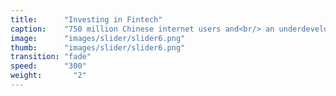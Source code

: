 ```yaml
---
title:      "Investing in Fintech"
caption:    "750 million Chinese internet users and<br/> an underdeveloped banking industry leads to leapfrog innovations"
image:      "images/slider/slider6.png"
thumb:      "images/slider/slider6.png"
transition: "fade"
speed:      "300"
weight:       "2"
---
```

